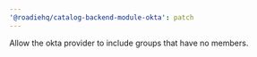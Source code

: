 ```yaml
---
'@roadiehq/catalog-backend-module-okta': patch
---
```


Allow the okta provider to include groups that have no members.
